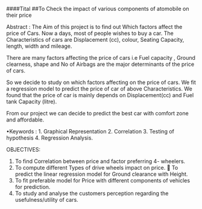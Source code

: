 ####Tital
##To Check the impact of various components of atomobile on their price 

Abstract : 
 The Aim of this project is to find out Which factors
affect the price of Cars. Now a days, most of people wishes to 
buy a car. The Characteristics of cars are Displacement (cc), 
colour, Seating Capacity, length, width and mileage.
 
 There are many factors affecting the price of cars i.e 
Fuel capacity , Ground clearness, shape and No of Airbags are 
the major determinants of the price of cars.
 
 So we decide to study on which factors affecting on 
the price of cars. We fit a regression model to predict the price 
of car of above Characteristics. We found that the price of car 
is mainly depends on Displacement(cc) and Fuel tank Capacity 
(litre). 
 
 From our project we can decide to predict the best car 
with comfort zone and affordable.
 
•Keywords : 1. Graphical Representation
 2. Correlation
 3. Testing of hypothesis 
 4. Regression Analysis.

 OBJECTIVES:
1. To find Correlation between price and factor preferring 4-
wheelers.
2. To compute different Types of drive wheels impact on 
price.
 To predict the linear regression model for Ground 
clearance with Height. 
3. To fit preferable model for Price with different 
components of vehicles for prediction.
4. To study and analyse the customers perception regarding 
the usefulness/utility of cars.
